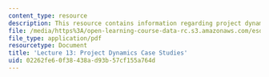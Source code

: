 ```yaml
---
content_type: resource
description: This resource contains information regarding project dynamics case studies.
file: /media/https%3A/open-learning-course-data-rc.s3.amazonaws.com/esd-36-system-project-management-fall-2012/02262fe60f38438ad93b57cf155a764d_MITESD_36F12_Lec13.pdf
file_type: application/pdf
resourcetype: Document
title: 'Lecture 13: Project Dynamics Case Studies'
uid: 02262fe6-0f38-438a-d93b-57cf155a764d
---
```

